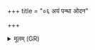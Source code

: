+++
title = "०६ अयं पन्था ओदन"

+++
<details><summary>मूलम् (GR)</summary>

अयं पन्था ओदन देवयानो  
अनारुद्धो मृत्युना तेन याहि ।  
अदब्धः स्वतो निहितः सुकृद्भिर् +++(Bhatt. sukṛtibhir)+++  
ब्रह्मणा शिष्टः प्रशिषा यमस्य  
सो (ऽस्माकम् अस्तु परमे व्योमन्) ॥
</details>